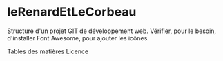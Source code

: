 # leRenardEtLeCorbeau
Structure d'un projet GIT de développement web.
Vérifier, pour le besoin, d'installer Font Awesome, pour ajouter les icônes.

Tables des matières
Licence
